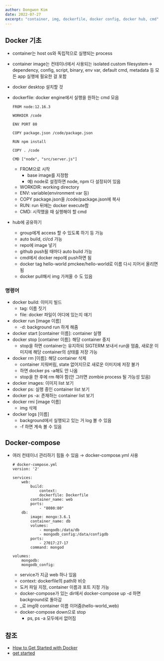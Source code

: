 ```yaml
---
author: Dongwon Kim
date: 2022-07-27
excerpt: "container, img, dockerfile, docker config, docker hub, cmd"
---
```


## Docker 기초

- container는 host os와 독립적으로 실행되는 process
- container image는 컨테이너에서 사용되는 isolated custom filesystem→ dependency, config, script, binary, env var, default cmd, metadata 등 모든 app 실행에 필요한 걸 포함
- docker desktop 설치할 것
- dockerfile: docker engine에서 실행을 원하는 cmd 모음
    
    ```docker
    FROM node:12.16.3
    
    WORKDIR /code
    
    ENV PORT 80
    
    COPY package.json /code/package.json
    
    RUN npm install
    
    COPY . /code
    
    CMD ["node", "src/server.js"]
    ```
    
    - FROM으로 시작
        - base image를 지정함
        - 예) node로 설정하면 node, npm 다 설정되어 있음
    - WORKDIR: working directory
    - ENV: variable(environment var 등)
    - COPY package.json을 /code/package.json에 복사
    - RUN: run 뒤에는 docker execute함
    - CMD: 시작했을 때 실행해야 할 cmd
- hub에 공유하기
    - group에게 access 할 수 있도록 하기 등 가능
    - auto build, ci/cd 가능
    - repo에 image 넣기
    - github push될 때마다 auto build 가능
    - cmd에서 docker repo에 push하면 됨
    - docker tag hello-world pmckee/hello-world로 이름 다시 지어서 올리면 됨
    - docker pull해서 img 가져올 수 도 있음

### 명령어

- docker build: 이미지 빌드
    - tag: 이름 짓기
    - file: docker 파일이 어디에 있는지 얘기
- docker run [image 이름]
    - -d: background run 하게 해줌
- docker start [container 이름]: container 실행
- docker stop [container 이름]: 해당 container 중지
    - stop을 하면 container는 유지하되 SIGTERM 보내서 run을 멈춤, 새로운 이미지에 해당 container의 상태를 저장 가능
- docker rm [이름]: 해당 container 삭제
    - container 지워버림, state 없어지므로 새로운 이미지에 저장 불가
    - 하면 docker ps -a해도 안 나옴
    - stop을 한 후에 rm 해야 함(안 그러면 zombie process 될 가능성 있음)
- docker images: 이미지 list 보기
- docker ps: 실행 중인 container list 보기
- docker ps -a: 존재하는 container list 보기
- docker rmi [image 이름]
    - img 삭제
- docker logs [이름]
    - background에서 실행되고 있는 거 log 볼 수 있음
    - -f 하면 계속 볼 수 있음

## Docker-compose

- 여러 컨테이너 관리하기 힘들 수 있음 → docker-compose.yml 사용
    
    ```docker
    # docker-compose.yml
    version: '2'
    
    services:
    	web:
    		build:
    			context:
    			dockerfile: Dockerfile
    		container_name: web
    		ports:
    			- "8080:80"
    	db:
    		image: mongo:3.6.1
    		container_name: db
    		volumes:
    			- mongodb:/data/db
    			- mongodb_config:/data/configdb
    		ports:
    			- 27017:27-17
    		command: mongod
    
    volumes:
    	mongodb:
    	mongodb_config:
    ```
    
    - service가 지금 web 하나 있음
    - context: dockerfile의 path와 비슷
    - 도커 파일 지정, container 이름과 포트 지정 가능
    - docker-compose가 있는 dir에서 docker-compose up -d 하면 background로 돌아감
    - _로 img와 container 이름 이어줌(hello-world_web)
    - docker-compose down으로 stop
        - ps, ps -a 모두에서 없어짐

## 참조
- [How to Get Started with Docker](https://youtu.be/iqqDU2crIEQ)
- [get started](https://docs.docker.com/get-started/)